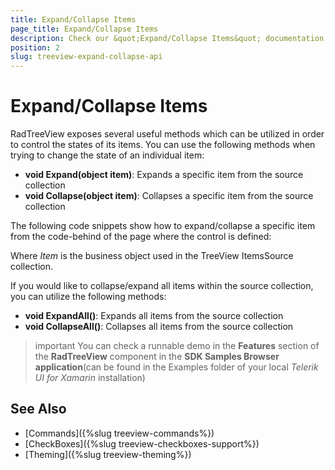 ```yaml
---
title: Expand/Collapse Items
page_title: Expand/Collapse Items
description: Check our &quot;Expand/Collapse Items&quot; documentation article for Telerik TreeView for Xamarin control.
position: 2
slug: treeview-expand-collapse-api
---
```


# Expand/Collapse Items

RadTreeView exposes several useful methods which can be utilized in order to control the states of its items. You can use the following methods when trying to change the state of an individual item:

* **void Expand(object item)**: Expands a specific item from the source collection
* **void Collapse(object item)**: Collapses a specific item from the source collection

The following code snippets show how to expand/collapse a specific item from the code-behind of the page where the control is defined:

<snippet id='treeview-expandcollapse-item' />

Where *Item* is the business object used in the TreeView ItemsSource collection.

If you would like to collapse/expand all items within the source collection, you can utilize the following methods:

* **void ExpandAll()**:  Expands all items from the source collection
* **void CollapseAll()**: Collapses all items from the source collection

<snippet id='treeview-expandcollapse-all' />

>important You can check a runnable demo in the **Features** section of the **RadTreeView** component in the **SDK Samples Browser application**(can be found in the Examples folder of your local *Telerik UI for Xamarin* installation)

## See Also

* [Commands]({%slug treeview-commands%})
* [CheckBoxes]({%slug treeview-checkboxes-support%})
* [Theming]({%slug treeview-theming%})